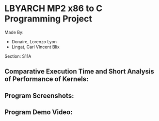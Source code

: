 # LBYARCH MP2 x86 to C Programming Project

Made By:
* Donaire, Lorenzo Lyon
* Lingat, Carl Vincent Blix
  
Section: S11A

## Comparative Execution Time and Short Analysis of Performance of Kernels:

## Program Screenshots:

## Program Demo Video:
